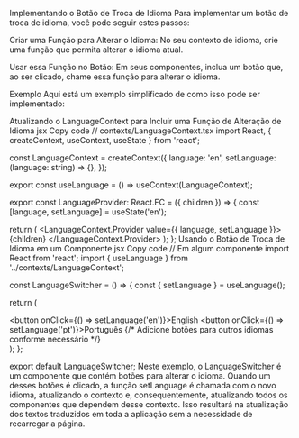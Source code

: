 <link rel="preconnect" href="https://fonts.googleapis.com">
<link rel="preconnect" href="https://fonts.gstatic.com" crossorigin>
<link href="https://fonts.googleapis.com/css2?family=Plus+Jakarta+Sans:wght@300;400;500;600;700&family=Ubuntu+Mono:wght@700&display=swap" rel="stylesheet">

Implementando o Botão de Troca de Idioma
Para implementar um botão de troca de idioma, você pode seguir estes passos:

Criar uma Função para Alterar o Idioma: No seu contexto de idioma, crie uma função que permita alterar o idioma atual.

Usar essa Função no Botão: Em seus componentes, inclua um botão que, ao ser clicado, chame essa função para alterar o idioma.

Exemplo
Aqui está um exemplo simplificado de como isso pode ser implementado:

Atualizando o LanguageContext para Incluir uma Função de Alteração de Idioma
jsx
Copy code
// contexts/LanguageContext.tsx
import React, { createContext, useContext, useState } from 'react';

const LanguageContext = createContext({
  language: 'en',
  setLanguage: (language: string) => {},
});

export const useLanguage = () => useContext(LanguageContext);

export const LanguageProvider: React.FC = ({ children }) => {
  const [language, setLanguage] = useState('en');

  return (
    <LanguageContext.Provider value={{ language, setLanguage }}>
      {children}
    </LanguageContext.Provider>
  );
};
Usando o Botão de Troca de Idioma em um Componente
jsx
Copy code
// Em algum componente
import React from 'react';
import { useLanguage } from '../contexts/LanguageContext';

const LanguageSwitcher = () => {
  const { setLanguage } = useLanguage();

  return (
    <div>
      <button onClick={() => setLanguage('en')}>English</button>
      <button onClick={() => setLanguage('pt')}>Português</button>
      {/* Adicione botões para outros idiomas conforme necessário */}
    </div>
  );
};

export default LanguageSwitcher;
Neste exemplo, o LanguageSwitcher é um componente que contém botões para alterar o idioma. Quando um desses botões é clicado, a função setLanguage é chamada com o novo idioma, atualizando o contexto e, consequentemente, atualizando todos os componentes que dependem desse contexto. Isso resultará na atualização dos textos traduzidos em toda a aplicação sem a necessidade de recarregar a página.